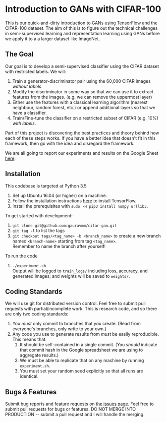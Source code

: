 # Introduction to GANs with CIFAR-100

This is our quick-and-dirty introduction to GANs using TensorFlow and the CIFAR-100 dataset. The aim of this is to figure out the technical challenges in semi-supervised learning and representation learning using GANs before we apply it to a a larger dataset like ImageNet.

## The Goal

Our goal is to develop a semi-supervised classifier using the CIFAR dataset with restricted labels. We will:

1. Train a generator-discriminator pair using the 60,000 CIFAR images _without labels_.
2. Modify the discriminator in some way so that we can use it to extract features from the images. (e.g. we can remove the uppermost layer)
3. Either use the features with a classical learning algorithm (nearest neighbour, random forest, etc.) or append additional layers so that we have a classifier.
4. Train/Fine-tune the classifier on a restricted subset of CIFAR (e.g. 10%) _with labels_.

Part of this project is discovering the best practices and theory behind how each of these steps works. If you have a better idea that doesn't fit in this framework, then go with the idea and disregard the framework.

We are all going to report our experiments and results on the Google Sheet [here](https://docs.google.com/spreadsheets/d/1fVaBiB3TY8EiS3K_oi7miL5MGW4lD_SWG8g-FvbUUq4/edit?usp=sharing).

## Installation

This codebase is targeted at Python 3.5

1. Set up Ubuntu 16.04 (or higher) on a machine.
2. Follow the installation instructions [here](https://www.tensorflow.org/install/install_linux#InstallingNativePip) to install TensorFlow.
3. Install the prerequisites with `sudo -H pip3 install numpy urllib3`.

To get started with development:

1. `git clone git@github.com:gauravmm/cifar-gan.git`
2. `git tag -l` to list the tags
3. `git checkout tags/<tag_name> -b <branch_name>` to create a new branch named `<branch-name>` starting from tag `<tag_name>`.  
    Remember to name the branch after yourself!

To run the code

 1. `./experiment.sh`  
    Output will be logged to `train_logs/` including loss, accuracy, and generated images; and weights will be saved to `weights/`.

## Coding Standards
We will use git for distributed version control. Feel free to submit pull requests with partial/incomplete work. This is research code, and so there are only two coding standards:

1. You _must_ only commit to branches that you create. (Read from everyone's branches, only write to your own.)
2. Any code you use to generate results from _must_ be easily reproducible. This means that:
   1. It should be self-contained in a single commit. (You _should_ indicate that commit hash in the Google spreadsheet we are using to aggregate results.)
   2. We must be able to replicate that on any machine by running `experiment.sh`.
   3. You must set your random seed explicitly so that all runs are identical.

## Bugs & Features

Submit bug reports and feature requests on [the issues page](https://github.com/gauravmm/cifar-gan/issues). Feel free to submit pull requests for bugs or features. DO NOT MERGE INTO PRODUCTION -- submit a pull request and I will handle the merging.
